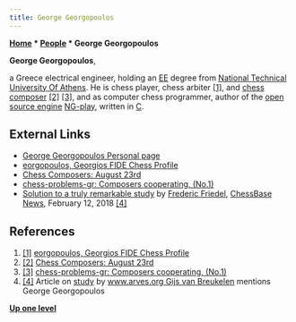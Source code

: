 ```yaml
---
title: George Georgopoulos
---
```

**[Home](Home "Home") * [People](People "People") * George Georgopoulos**

**George Georgopoulos**,

a Greece electrical engineer, holding an [EE](https://en.wikipedia.org/wiki/Electrical_engineering) degree from [National Technical University Of Athens](https://en.wikipedia.org/wiki/National_Technical_University_of_Athens).
He is chess player, chess arbiter <a id="cite-note-1" href="#cite-ref-1">[1]</a>, and [chess composer](Category:Chess_Composer "Category:Chess Composer") <a id="cite-note-2" href="#cite-ref-2">[2]</a> <a id="cite-note-3" href="#cite-ref-3">[3]</a>, and as computer chess programmer, author of the [open source engine](Category:Open_Source "Category:Open Source") [NG-play](NG-play "NG-play"), written in [C](C "C").

## External Links

- [George Georgopoulos Personal page](http://users.otenet.gr/~yggeorgo/)
- [eorgopoulos, Georgios FIDE Chess Profile](https://ratings.fide.com/card.phtml?event=4258070)
- [Chess Composers: August 23rd](http://chesscomposers.blogspot.com/2012/08/august-23rd.html)
- [chess-problems-gr: Composers cooperating, (No.1)](http://chess-problems-gr.blogspot.com/2009/11/composers-cooperating-no1.html)
- [Solution to a truly remarkable study](https://en.chessbase.com/post/solution-to-a-truly-remarkable-study) by [Frederic Friedel](Frederic_Friedel "Frederic Friedel"), [ChessBase News](ChessBase "ChessBase"), February 12, 2018 <a id="cite-note-4" href="#cite-ref-4">[4]</a>

## References

1. <a id="cite-ref-1" href="#cite-note-1">[1]</a> [eorgopoulos, Georgios FIDE Chess Profile](https://ratings.fide.com/card.phtml?event=4258070)
1. <a id="cite-ref-2" href="#cite-note-2">[2]</a> [Chess Composers: August 23rd](http://chesscomposers.blogspot.com/2012/08/august-23rd.html)
1. <a id="cite-ref-3" href="#cite-note-3">[3]</a> [chess-problems-gr: Composers cooperating, (No.1)](http://chess-problems-gr.blogspot.com/2009/11/composers-cooperating-no1.html)
1. <a id="cite-ref-4" href="#cite-note-4">[4]</a> Article on [study](Chess_Problems,_Compositions_and_Studies "Chess Problems, Compositions and Studies") by [www.arves.org Gijs van Breukelen](http://www.arves.org/arves/index.php/en/halloffame/333-van-breukelen-gijs) mentions George Georgopoulos

**[Up one level](People "People")**

